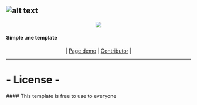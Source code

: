 ![alt text](https://www.yakuzi.xyz/ICON.png)
---
<p align="center">
<img src="https://img.shields.io/github/license/Yakuziik/Yakuzi-Website?style=flat-square" </a>
</p>

#### Simple .me template 

<p align="center">
| <a href="https://yakuzi.xyz">Page demo</a> |
<a href="https://github.com/Kayo005">Contributor</a> |

</p>

---

<h1 allign="center">- License -</h1>
#### This template is free to use to everyone
